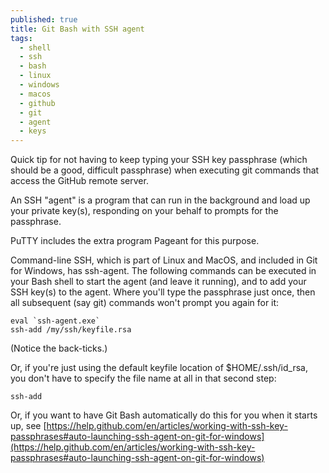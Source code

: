 ```yaml
---
published: true
title: Git Bash with SSH agent
tags:
  - shell
  - ssh
  - bash
  - linux
  - windows
  - macos
  - github
  - git
  - agent
  - keys
---
```

Quick tip for not having to keep typing your SSH key passphrase (which should be a good, difficult passphrase) when executing git commands that access the GitHub remote server.

An SSH "agent" is a program that can run in the background and load up your private key(s), responding on your behalf to prompts for the passphrase.

PuTTY includes the extra program Pageant for this purpose.

Command-line SSH, which is part of Linux and MacOS, and included in Git for Windows, has ssh-agent. The following commands can be executed in your Bash shell to start the agent (and leave it running), and to add your SSH key(s) to the agent. Where you'll type the passphrase just once, then all subsequent (say git) commands won't prompt you again for it:

```shell
eval `ssh-agent.exe`
ssh-add /my/ssh/keyfile.rsa
```

(Notice the back-ticks.)

Or, if you're just using the default keyfile location of $HOME/.ssh/id_rsa, you don't have to specify the file name at all in that second step:
```shell
ssh-add
```
Or, if you want to have Git Bash automatically do this for you when it starts up, see [https://help.github.com/en/articles/working-with-ssh-key-passphrases#auto-launching-ssh-agent-on-git-for-windows](https://help.github.com/en/articles/working-with-ssh-key-passphrases#auto-launching-ssh-agent-on-git-for-windows)